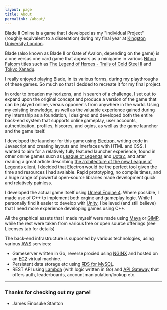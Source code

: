 ```yaml
---
layout: page
title: About
permalink: /about/
---
```


Blade II Online is a game that I developed as my "Individual Project" (roughly equivalent to a disseration) during my final year at [Kingston University London](https://www.kingston.ac.uk/).

Blade (also known as Blade II or Gate of Avalon, depending on the game) is a one versus one card game that appears as a minigame in various [Nihon Falcom](https://en.wikipedia.org/wiki/Nihon_Falcom) titles such as [The Legend of Heroes - Trails of Cold Steel II](http://www.trailsofcoldsteel.com/cs2/) and [Tokyo Xanadu](https://en.wikipedia.org/wiki/Tokyo_Xanadu).

I really enjoyed playing Blade, in its various forms, during my playthroughs of these games. So much so that I decided to recreate it for my final project.

In order to broaden my horizons, and in search of a challenge, I set out to expand upon the original concept and produce a version of the game that can be played online, versus opponents from anywhere in the world. Using my existing knowledge, as well as the valuable experience gained during my internship as a foundation, I designed and developed both the entire back-end system that supports online gameplay, user accounts, authentication, profiles, hiscores, and logins, as well as the game launcher and the game itself.

I developed the launcher for this game using [Electron](https://electronjs.org/), writing code in Javascript and creating layouts and interfaces with HTML and CSS. I wanted to aim for a relatively fully featured launcher experience, found in other online games such as [League of Legends](https://leagueoflegends.com) and [Dota2](dota2.com), and after reading a great article describing [the architecture of the new League of Legends client](https://technology.riotgames.com/news/architecture-league-client-update), I decided that Electron would be the perfect tool given the time and resources I had avaiable. Rapid prototyping, no compile times, and a huge range of powerful open-source libraries made development quick and relatively painless.

I developed the actual game itself using [Unreal Engine 4](https://www.unrealengine.com/en-US/what-is-unreal-engine-4). Where possible, I made use of C++ to implement both engine and gameplay logic. While I personally find it easier to develop with [Unity](https://unity.com/), I believed (and still believe) that I need more experience developing games using C++. 

All the graphical assets that I made myself were made using [Maya](https://www.autodesk.com/products/maya/overview) or [GIMP](https://www.gimp.org/), while the rest were taken from various free or open source offerings (see Licenses tab for details)

The back-end infrastructure is supported by various technologies, using various [AWS](https://aws.amazon.com/) services:
- Gameserver written in Go, reverse proxied using [NGINX](https://www.nginx.com/) and hosted on an [EC2](https://aws.amazon.com/ec2/?nc2=h_ql_prod_fs_ec2) virtual machine.
- Persistent data storage etc using [RDS for MySQL](https://aws.amazon.com/rds/mysql/).
- REST API using [Lambda](https://aws.amazon.com/lambda/) (with logic written in Go) and [API Gateway](https://aws.amazon.com/api-gateway/) that offers auth, leaderboards, account manipulation/lookup etc.

---

### Thanks for checking out my game!

- James Einosuke Stanton
